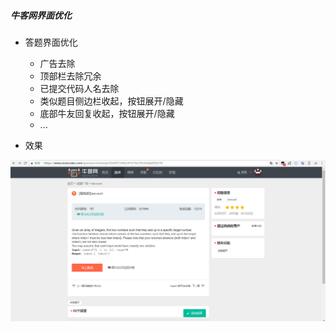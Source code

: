##### 牛客网界面优化
* 答题界面优化
	* 广告去除
	* 顶部栏去除冗余
	* 已提交代码人名去除
	* 类似题目侧边栏收起，按钮展开/隐藏
	* 底部牛友回复收起，按钮展开/隐藏
	* ...

* 效果

![](https://github.com/logicr/JavaScript/blob/master/Nowcoder-move-AD/%E6%95%88%E6%9E%9C%E5%9B%BE.png)
